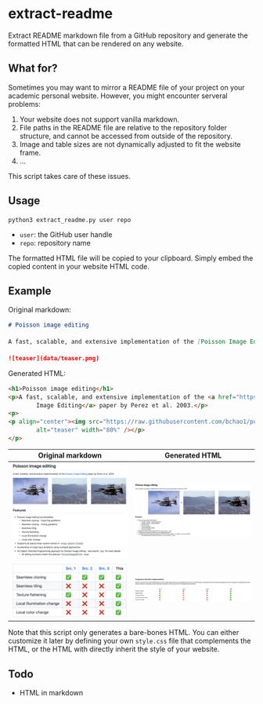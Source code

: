 # extract-readme
Extract README markdown file from a GitHub repository and generate the formatted HTML that can be rendered on any website.

## What for?
Sometimes you may want to mirror a README file of your project on your academic personal website. However, you might encounter serveral problems:

1. Your website does not support vanilla markdown.
2. File paths in the README file are relative to the repository folder structure, and cannot be accessed from outside of the repository.
3. Image and table sizes are not dynamically adjusted to fit the website frame.
4. ...

This script takes care of these issues.

## Usage
```
python3 extract_readme.py user repo
```

- `user`: the GitHub user handle
- `repo`: repository name

The formatted HTML file will be copied to your clipboard. Simply embed the copied content in your website HTML code. 

## Example
Original markdown:
```markdown
# Poisson image editing

A fast, scalable, and extensive implementation of the [Poisson Image Editing](https://dl.acm.org/doi/10.1145/882262.882269) paper by Perez et al. 2003.

![teaser](data/teaser.png)
```

Generated HTML:
```html
<h1>Poisson image editing</h1>
<p>A fast, scalable, and extensive implementation of the <a href="https://dl.acm.org/doi/10.1145/882262.882269">Poisson
        Image Editing</a> paper by Perez et al. 2003.</p>
<p>
<p align="center"><img src="https://raw.githubusercontent.com/bchao1/poisson-image-editing/master/data/teaser.png"
        alt="teaser" width="80%" /></p>
</p>
```

|Original markdown|Generated HTML|
|---|---|
|![](images/md_title.png)|![](images/html_title.png)|
|![](images/md_table.png)|![](images/html_table.png)|

Note that this script only generates a bare-bones HTML. You can either customize it later by defining your own `style.css` file that complements the HTML, or the HTML with directly inherit the style of your website.

## Todo
- HTML in markdown